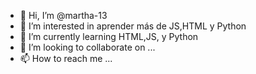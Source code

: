 - 👋 Hi, I’m @martha-13
- 👀 I’m interested in  aprender más de JS,HTML y Python
- 🌱 I’m currently learning  HTML,JS, y Python
- 💞️ I’m looking to collaborate on ...
- 📫 How to reach me ...

<!---
martha-13/martha-13 is a ✨ special ✨ repository because its `README.md` (this file) appears on your GitHub profile.
You can click the Preview link to take a look at your changes.
--->
